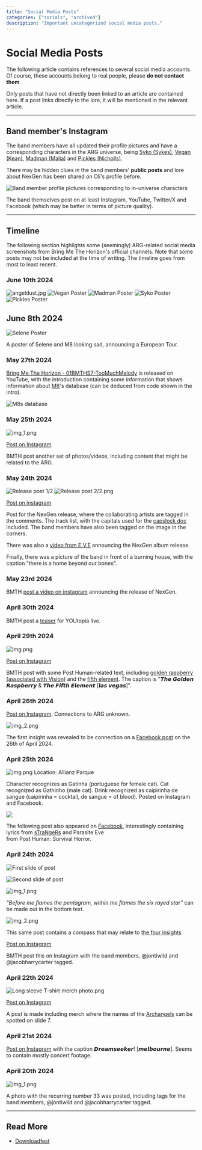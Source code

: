 ```yaml
---
title: "Social Media Posts"
categories: ["socials", "archived"]
description: "Important uncategorized social media posts."
---
```

# Social Media Posts

The following article contains references to several social media accounts. Of course, 
these accounts belong to real people, please **do not contact them**.

Only posts that have not directly been linked to an article are contained here. If a post 
links directly to the lore, it will be mentioned in the relevant article.

***

## Band member's Instagram

The band members have all updated their profile pictures and have a corresponding characters 
in the ARG universe, being [Syko (Sykes)](../characters/syko), 
[Vegan (Kean)](../characters/vegan), [Madman (Malia)](../characters/madman) 
and [Pickles (Nicholls)](../characters/pickles). 

There may be hidden clues in the band members' **public posts** and lore about NexGen has 
been shared on Oli's profile before.

![Band member profile pictures corresponding to in-universe characters](../../Resources/socials/band_member_profiles.png)

The band themselves post on at least Instagram, YouTube, Twitter/X and Facebook 
(which may be better in terms of picture quality).

***

## Timeline

The following section highlights some (seemingly) ARG-related 
social media screenshots from Bring Me The Horizon's official channels. Note that some posts may not be included 
at the time of writing. The timeline goes from most to least recent.

### June 10th 2024

![angeldust.jpg](../../Resources/socials/angeldust.jpg)
![Vegan Poster](../../Resources/socials/gdanks_vegan.jpg)
![Madman Poster](../../Resources/socials/gdansk_madman.jpg)
![Syko Poster](../../Resources/socials/gdansk_syko.jpg)
![Pickles Poster](../../Resources/socials/gdansk_pickles.jpg)

## June 8th 2024

![Selene Poster](../../Resources/socials/selene_poster.png)

A poster of Selene and M8 looking sad, announcing a European Tour.

### May 27th 2024

[Bring Me The Horizon - 01BMTHS7-TooMuchMelody](https://www.youtube.com/watch?v=QBouIfEIChU)
is released on YouTube, with the introduction containing some information that shows 
information about [M8](../m8)'s database (can be deduced from code shown in the intro).

![M8s database](../../Resources/m8/M8s_database.png)

### May 25th 2024

![img_1.png](../../Resources/socials/instagram_25_05.png)

[Post on Instagram](https://www.instagram.com/p/C7ZXq3ftmhM/?img_index=1)

BMTH post another set of photos/videos, including content that might be 
related to the ARG.

### May 24th 2024

![Release post 1/2](../../Resources/socials/nexgen_release_insta.png)
![Release post 2/2.png](../../Resources/music/nexgen_album2.jpg)

[Post on instagram](https://www.instagram.com/p/C7VCa9lNazA/?img_index=1)

Post for the NexGen release, where the collaborating artists are tagged 
in the comments. The track list, with the capitals used for the [capslock doc](../files/capslock_doc.md) 
included. The band members have also been tagged on the image in the corners.

There was also a [video from E.V.E](https://www.instagram.com/p/C7XBmOmqe3Y/) announcing 
the NexGen album release.

Finally, there was a picture of the band in front of a burning house, with the caption 
"there is a home beyond our bones".

### May 23rd 2024

BMTH [post a video on instagram](https://www.instagram.com/p/C7TyBDVK1fq/) announcing 
the release of NexGen.

### April 30th 2024

BMTH post a [teaser](https://www.instagram.com/p/C6Y8NdqCLIG) for YOUtopia live.

### April 29th 2024

![img.png](../../Resources/socials/instagram_29_04.png)

[Post on Instagram](https://www.instagram.com/p/C6WlVPXCRD_/?img_index=1)

BMTH post with some Post Human-related text, including [golden raspberry (associated with Vision)](../lore/insight4-vision.md) 
and the [fifth element](../lore/insights.md). The caption is "𝙏𝙝𝙚 𝙂𝙤𝙡𝙙𝙚𝙣 𝙍𝙖𝙨𝙥𝙗𝙚𝙧𝙧𝙮 & 𝙏𝙝𝙚 𝙁𝙞𝙛𝙩𝙝 𝙀𝙡𝙚𝙢𝙚𝙣𝙩 [𝙡𝙖𝙨 𝙫𝙚𝙜𝙖𝙨]".

### April 26th 2024

[Post on Instagram](https://www.instagram.com/p/C6PG0zNiWV4/). Connections to ARG unknown.

![img_2.png](../../Resources/lore/insights/connection/horizon-merch-connection1.png)

The first insight was revealed to be connection on a 
[Facebook post](https://www.facebook.com/photo/?fbid=979801893503451&set=pb.100044209477369.-2207520000)
on the 26th of April 2024.

### April 25th 2024

![img.png](../../Resources/characters/gatinha.png)
Location: Allianz Parque

Character recognizes as Gatinha (portuguese for female cat). Cat 
recognized as Gathinho (male cat). Drink recognized as 
caipirinha de sangue (caipirinha = cocktail, de sangue = of blood). Posted on 
Instagram and Facebook.

![](../../Resources/socials/25april.jpg)

The following post also appeared on [Facebook](https://www.facebook.com/photo/?fbid=979038246913149&set=pb.100044209477369.-2207520000), 
interestingly containing lyrics from [sTraNgeRs](../music/song-strangers.md) and Parasite Eve  
from Post Human: Survival Horror.

### April 24th 2024

![First slide of post](../../Resources/socials/insta_24_04_1.png)

![Second slide of post](../../Resources/socials/insta_24_04_02.png)

![img_1.png](../../Resources/socials/insta_24_04_04.png)

*"Before me flames the pentagram, within me flames the six rayed star"* can be made out in the bottom text.

![img_2.png](../../Resources/socials/24_04_08.png)

This same post contains a compass that may relate to [the four insights](../lore/insights)

[Post on Instagram](https://www.instagram.com/p/C6KEiyoiBfe/?img_index=1)

BMTH post this on Instagram with the band members, @jontiwild and @jacobharrycarter tagged.

### April 22th 2024

![Long sleeve T-shirt merch photo.png](../../Resources/socials/insta_22_04.png)

[Post on Instagram](https://www.instagram.com/p/C6Eg7_kivy_/?img_index=7)

A post is made including merch where the names of the [Archangels](../characters/characters.md#the-archangels) 
can be spotted on slide 7.

### April 21st 2024

[Post on Instagram](https://www.instagram.com/p/C6BjP-Hipa_/?img_index=7) with the 
caption 𝘿𝙧𝙚𝙖𝙢𝙨𝙚𝙚𝙠𝙚𝙧! [𝙢𝙚𝙡𝙗𝙤𝙪𝙧𝙣𝙚]. Seems to contain mostly concert footage.

### April 20th 2024

![img_1.png](../../Resources/socials/instagram_type-nx_x33.png)

A photo with the recurring number 33 was posted, including tags for the band members, 
@jontiwild and @jacobharrycarter tagged.

***

## Read More

- [Downloadfest](../lore/downloadfest)